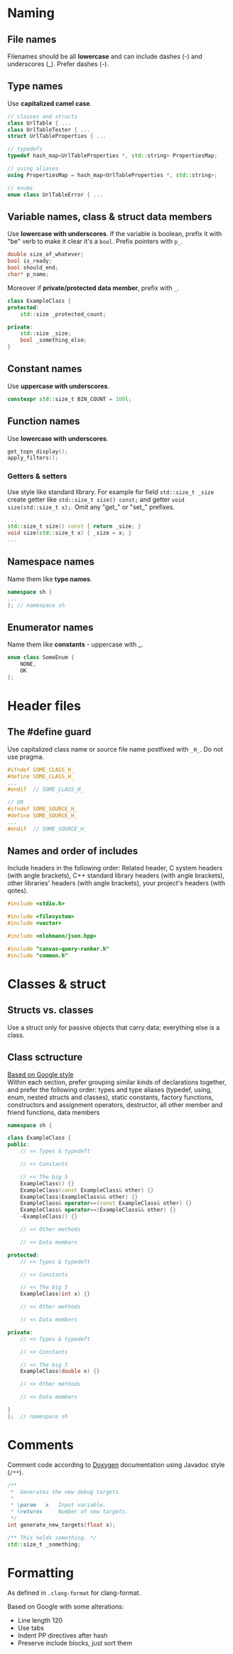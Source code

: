 

# Naming

## **File names**
Filenames should be all **lowercase** and can include dashes (-) and underscores (_). Prefer dashes (-).

## **Type names**
Use **capitalized camel case**.
```cpp
// classes and structs
class UrlTable { ...
class UrlTableTester { ...
struct UrlTableProperties { ...

// typedefs
typedef hash_map<UrlTableProperties *, std::string> PropertiesMap;

// using aliases
using PropertiesMap = hash_map<UrlTableProperties *, std::string>;

// enums
enum class UrlTableError { ...
```

## **Variable names, class & struct data members**
Use **lowercase with underscores**. If the variable is boolean, prefix it with "be" verb to make it clear it's a `bool`. Prefix pointers with `p_`.
```cpp
double size_of_whatever;
bool is_ready;
bool should_end;
char* p_name;
```

Moreover if **private/protected data member**, prefix with `_`.

```cpp
class ExampleClass {
protected:
    std::size _protected_count;

private:
    std::size _size;
    bool _something_else;
}
```

## **Constant names**
Use **uppercase with underscores**.
```cpp
constexpr std::size_t BIN_COUNT = 100l;
``` 

## **Function names**
Use **lowercase with underscores**.
```cpp
get_topn_display();
apply_filters();
```

### **Getters & setters**
Use style like standard library. For example for field `std::size_t _size` create getter like `std::size_t size() const;` and getter `void size(std::size_t x);`. Omit any "get_" or "set_" prefixes.

```cpp
...
std::size_t size() const { return _size; }
void size(std::size_t x) { _size = x; }
...
```

## **Namespace names**
Name them like **type names**.

```cpp
namespace sh {
...
}; // namespace sh
``` 


## **Enumerator names**
Name them like **constants** - uppercase with _.

```cpp
enum class SomeEnum {
    NONE,
    OK
};
``` 

# **Header files**

## **The #define guard**
Use capitalized class name or source file name postfixed with `_H_`. Do not use pragma.
```cpp
#ifndef SOME_CLASS_H_
#define SOME_CLASS_H_
...
#endif  // SOME_CLASS_H_

// OR
#ifndef SOME_SOURCE_H_
#define SOME_SOURCE_H_
...
#endif  // SOME_SOURCE_H_
```

## **Names and order of includes**
Include headers in the following order: 
Related header, C system headers (with angle brackets), C++ standard library headers (with angle brackets), other libraries' headers (with angle brackets), your project's headers (with qotes).

```cpp
#include <stdio.h>

#include <filesystem>
#include <vector>

#include <nlohmann/json.hpp>

#include "canvas-query-ranker.h"
#include "common.h"
```


# Classes & struct
## **Structs vs. classes**
Use a struct only for passive objects that carry data; everything else is a class.

## **Class sctructure**
[Based on Google style](https://google.github.io/styleguide/cppguide.html#Declaration_Order) \
Within each section, prefer grouping similar kinds of declarations together, and prefer the following order: types and type aliases (typedef, using, enum, nested structs and classes), static constants, factory functions, constructors and assignment operators, destructor, all other member and friend functions, data members

```cpp
namespace sh {

class ExampleClass {
public:
	// << Types & typedeft

	// << Constants

	// << The big 5
	ExampleClass() {}
	ExampleClass(const ExampleClass& other) {}
	ExampleClass(ExampleClass&& other) {}
	ExampleClass& operator==(const ExampleClass& other) {}
	ExampleClass& operator==(ExampleClass&& other) {}
	~ExampleClass() {}

	// << Other methods

	// << Data members

protected:
	// << Types & typedeft

	// << Constants

	// << The big 5
	ExampleClass(int x) {}

	// << Other methods

	// << Data members

private:
    // << Types & typedeft

	// << Constants

	// << The big 5
	ExampleClass(double x) {}

	// << Other methods

	// << Data members

}
};  // namespace sh
```

# Comments
Comment code according to [Doxygen](https://www.doxygen.nl/manual/docblocks.html) documentation using Javadoc style (`/**`). 

```cpp
/**
 *	Generates the new debug targets.
 *
 * \param   x   Input variable.
 * \returns     Number of new targets.
 */
int generate_new_targets(float x);

/** This holds something. */
std::size_t _something;

```

# Formatting
As defined in `.clang-format` for clang-format.

Based on Google with some alterations:
- Line length 120
- Use tabs
- Indent PP directives after hash
- Preserve include blocks, just sort them
